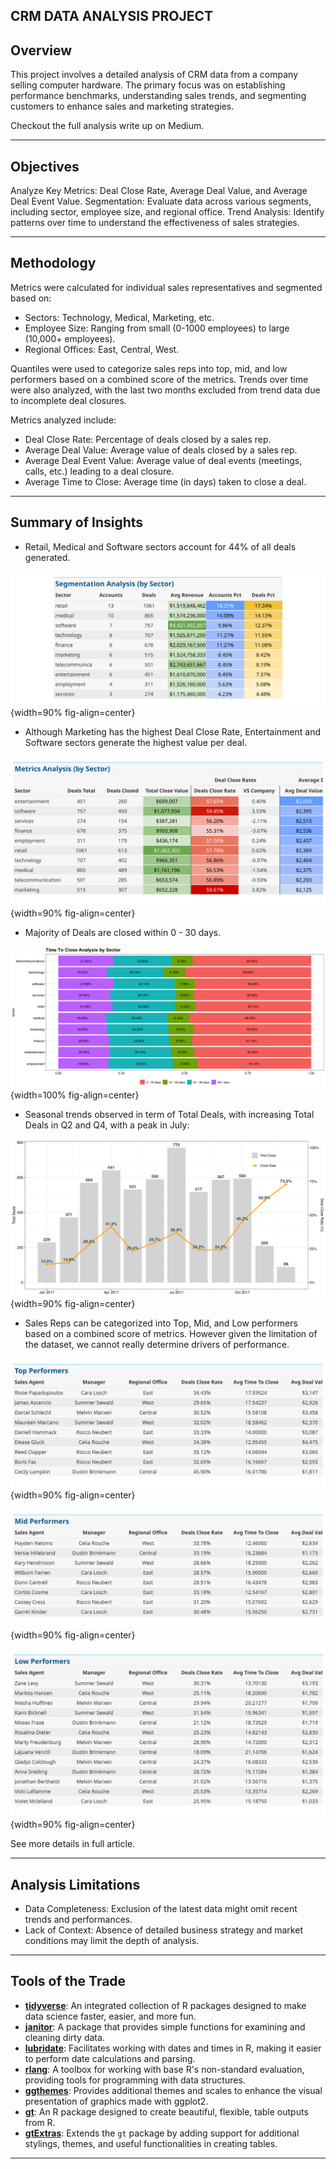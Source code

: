 CRM DATA ANALYSIS PROJECT
---

## Overview
This project involves a detailed analysis of CRM data from a company selling computer hardware. The primary focus was on establishing performance benchmarks, understanding sales trends, and segmenting customers to enhance sales and marketing strategies.

Checkout the full analysis write up on Medium. 

---

## Objectives
Analyze Key Metrics: Deal Close Rate, Average Deal Value, and Average Deal Event Value.
Segmentation: Evaluate data across various segments, including sector, employee size, and regional office.
Trend Analysis: Identify patterns over time to understand the effectiveness of sales strategies.

---

## Methodology
Metrics were calculated for individual sales representatives and segmented based on:

* Sectors: Technology, Medical, Marketing, etc.
* Employee Size: Ranging from small (0-1000 employees) to large (10,000+ employees).
* Regional Offices: East, Central, West.

Quantiles were used to categorize sales reps into top, mid, and low performers based on a combined score of the metrics. Trends over time were also analyzed, with the last two months excluded from trend data due to incomplete deal closures.

Metrics analyzed include:

* Deal Close Rate: Percentage of deals closed by a sales rep.
* Average Deal Value: Average value of deals closed by a sales rep.
* Average Deal Event Value: Average value of deal events (meetings, calls, etc.) leading to a deal closure.
* Average Time to Close: Average time (in days) taken to close a deal.

---

## Summary of Insights

* Retail, Medical and Software sectors account for 44% of all deals generated. 

![](png/segmentation_analysis_sector.png){width=90% fig-align=center}

* Although Marketing has the highest Deal Close Rate, Entertainment and Software sectors
generate the highest value per deal.

![](png/metrics_analysis_sector_vs_company.png){width=90% fig-align=center}

* Majority of Deals are closed within 0 - 30 days.

![](png/time_to_close_bins.png){width=100% fig-align=center}


* Seasonal trends observed in term of Total Deals, with increasing Total Deals in 
Q2 and Q4, with a peak in July:

![](png/total_deals_and_close_rate_trend.png){width=90% fig-align=center}

* Sales Reps can be categorized into Top, Mid, and Low performers based on a combined score of metrics.
However given the limitation of the dataset, we cannot really determine drivers of performance.

![](png/top_performers.png){width=90% fig-align=center}

![](png/mid_performers.png){width=90% fig-align=center}

![](png/low_performers.png){width=90% fig-align=center}

See more details in full article. 

---

## Analysis Limitations

* Data Completeness: Exclusion of the latest data might omit recent trends and performances.
* Lack of Context: Absence of detailed business strategy and market conditions may limit the depth of analysis.

---

## Tools of the Trade

- **<a href="https://www.tidyverse.org/" target="_blank">tidyverse</a>**: An integrated collection of R packages designed to make data science faster, easier, and more fun.
- **<a href="https://sfirke.github.io/janitor/" target="_blank">janitor</a>**: A package that provides simple functions for examining and cleaning dirty data.
- **<a href="https://lubridate.tidyverse.org/" target="_blank">lubridate</a>**: Facilitates working with dates and times in R, making it easier to perform date calculations and parsing.
- **<a href="https://rlang.r-lib.org/" target="_blank">rlang</a>**: A toolbox for working with base R's non-standard evaluation, providing tools for programming with data structures.
- **<a href="https://yutannihilation.github.io/allYourFigureAreBelongToUs/ggthemes/" target="_blank">ggthemes</a>**: Provides additional themes and scales to enhance the visual presentation of graphics made with ggplot2.
- **<a href="https://gt.rstudio.com/" target="_blank">gt</a>**: An R package designed to create beautiful, flexible, table outputs from R.
- **<a href="https://jthomasmock.github.io/gtExtras/" target="_blank">gtExtras</a>**: Extends the `gt` package by adding support for additional stylings, themes, and useful functionalities in creating tables.

---
